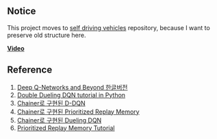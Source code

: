 ## Notice  

This project moves to [self driving vehicles](https://github.com/supertigim/self-driving-vehicles) repository, because I want to preserve old structure here.   

**[Video](https://www.youtube.com/watch?v=lzlVKUNpIoc)**  

## Reference  

1. [Deep Q-Networks and Beyond 한글버전](http://ishuca.tistory.com/396)  
2. [Double Dueling DQN tutorial in Python](https://gist.github.com/awjuliani/fffe41519166ee41a6bd5f5ce8ae2630)  
3. [Chainer로 구현된 D-DQN](https://github.com/devsisters/DQN-tensorflow/blob/master/dqn/agent.py)  
4. [Chainer로 구현된 Prioritized Replay Memory](https://github.com/jaara/AI-blog/blob/master/Seaquest-DDQN-PER.py)  
5. [Chainer로 구현된 Dueling DQN](https://github.com/musyoku/dueling-network/blob/master/dueling_network.py)  
6. [Prioritized Replay Memory Tutorial](https://jaromiru.com/2016/11/07/lets-make-a-dqn-double-learning-and-prioritized-experience-replay/)   


